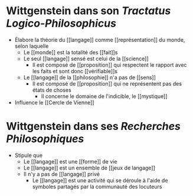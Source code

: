 # Wittgenstein dans son _Tractatus Logico-Philosophicus_

- Élabore la théorie du [[langage]] comme [[représentation]] du monde, selon laquelle
  - Le [[monde]] est la totalité des [[fait]]s
  - Le seul [[langage]] sensé est celui de la [[science]]
    - Il est composé de [[proposition]] qui respectent le rapport avec les faits et sont donc [[vérifiable]]s
  - Le [[langage]] de la [[philosophie]] n'a pas de [[sens]]
    - Il est composé de [[proposition]] qui ne représentent pas des états de choses
      - Il concerne le domaine de l'indicible, le [[mystique]]
- Influence le [[Cercle de Vienne]]

# Wittgenstein dans ses _Recherches Philosophiques_

- Stipule que
  - Le [[langage]] est une [[forme]] de vie
  - Le [[langage]] est un ensemble de [[jeux de langage]]
  - Il n'y a pas de [[langage]] privé
    - Le [[langage]] est une activité qui se déroule à l'aide de symboles partagés par la communauté des locuteurs